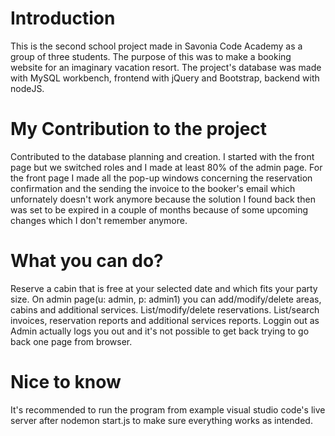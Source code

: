 # Introduction 
This is the second school project made in Savonia Code Academy as a group of three students.
The purpose of this was to make a booking website for an imaginary vacation resort.
The project's database was made with MySQL workbench, frontend with jQuery and Bootstrap, backend with nodeJS.

# My Contribution to the project
Contributed to the database planning and creation.
I started with the front page but we switched roles and I made at least 80% of the admin page.
For the front page I made all the pop-up windows concerning the reservation confirmation and the sending the invoice to the booker's email
which unfornately doesn't work anymore because the solution I found back then was set to be expired in a couple of months because of some upcoming changes which I don't remember anymore.

# What you can do?
Reserve a cabin that is free at your selected date and which fits your party size.
On admin page(u: admin, p: admin1) you can add/modify/delete areas, cabins and additional services.
List/modify/delete reservations. List/search invoices, reservation reports and additional services reports. 
Loggin out as Admin actually logs you out and it's not possible to get back trying to go back one page from browser.

# Nice to know
It's recommended to run the program from example visual studio code's live server after nodemon start.js to make sure everything works as intended.
